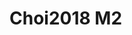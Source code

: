 # Choi2018 M2
<a name="material" />
<script type="application/ld+json">

  {
    "@context": "https://schema.org/",
    "@type": "ChemicalSubstance",
    "http://purl.org/dc/terms/conformsTo":
      {
        "@type": "CreativeWork",
        "@id": "https://bioschemas.org/profiles/ChemicalSubstance/0.4-RELEASE/"
      },
    "@id": "https://egonw.github.io/nanowiki/nanowiki513.html#material",
    "name": "Choi2018 M2",
    "sameAs: "http://127.0.0.1/mediawiki/index.php/Special:URIResolver/Choi2018_M2"
  }
</script>

